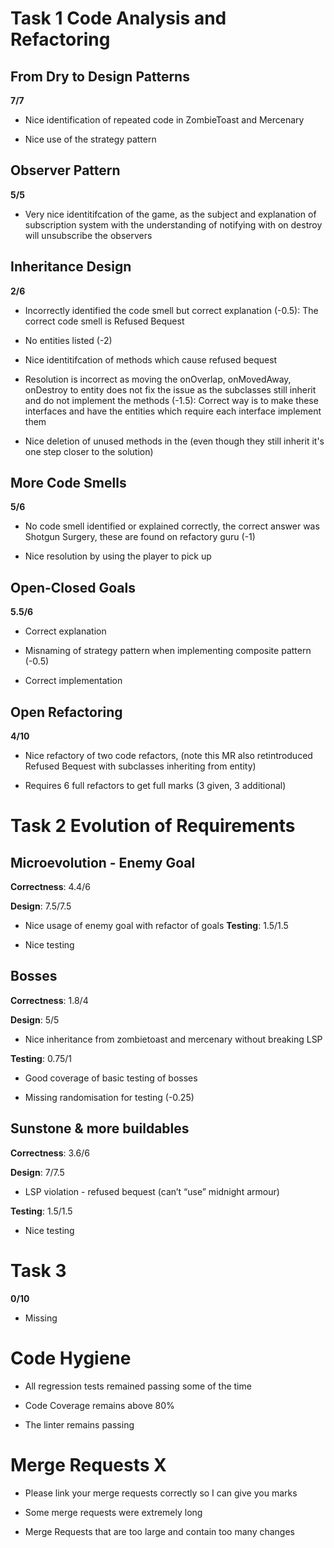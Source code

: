 # Task 1 Code Analysis and Refactoring
## From Dry to Design Patterns
**7/7**

- Nice identification of repeated code in ZombieToast and Mercenary

- Nice use of the strategy pattern

## Observer Pattern
**5/5**

- Very nice identitifcation of the game, as the subject and explanation of subscription system with the understanding of notifying with on destroy will unsubscribe the observers

## Inheritance Design
**2/6**

- Incorrectly identified the code smell but correct explanation (-0.5): The correct code smell is Refused Bequest

- No entities listed (-2)

- Nice identitifcation of methods which cause refused bequest

- Resolution is incorrect as moving the onOverlap, onMovedAway, onDestroy to entity does not fix the issue as the subclasses still inherit and do not implement the methods (-1.5): Correct way is to make these interfaces and have the entities which require each interface implement them

- Nice deletion of unused methods in the (even though they still inherit it's one step closer to the solution)

## More Code Smells
**5/6**

- No code smell identified or explained correctly, the correct answer was Shotgun Surgery, these are found on refactory guru (-1)

- Nice resolution by using the player to pick up

## Open-Closed Goals
**5.5/6**

- Correct explanation

- Misnaming of strategy pattern when implementing composite pattern (-0.5)

- Correct implementation

## Open Refactoring
**4/10**

- Nice refactory of two code refactors, (note this MR also retintroduced Refused Bequest with subclasses inheriting from entity)

- Requires 6 full refactors to get full marks (3 given, 3 additional)

# Task 2 Evolution of Requirements
## Microevolution - Enemy Goal
**Correctness**: 4.4/6

**Design**: 7.5/7.5
- Nice usage of enemy goal with refactor of goals
**Testing**: 1.5/1.5

- Nice testing


## Bosses
**Correctness**: 1.8/4

**Design**: 5/5

- Nice inheritance from zombietoast and mercenary without breaking LSP

**Testing**: 0.75/1

- Good coverage of basic testing of bosses

- Missing randomisation for testing (-0.25)

## Sunstone & more buildables
**Correctness**: 3.6/6

**Design**: 7/7.5
- LSP violation - refused bequest (can’t “use” midnight armour)

**Testing**: 1.5/1.5
- Nice testing

# Task 3
**0/10**

- Missing

# Code Hygiene
- All regression tests remained passing some of the time

- Code Coverage remains above 80%

- The linter remains passing

# Merge Requests X
- Please link your merge requests correctly so I can give you marks

- Some merge requests were extremely long

- Merge Requests that are too large and contain too many changes
